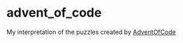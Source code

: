 # advent_of_code
My interpretation of the puzzles created by [AdventOfCode](https://adventofcode.com/2020)
